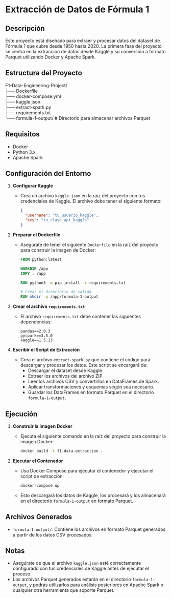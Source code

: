 # Extracción de Datos de Fórmula 1

## Descripción

Este proyecto está diseñado para extraer y procesar datos del dataset de Fórmula 1 que cubre desde 1950 hasta 2020. La primera fase del proyecto se centra en la extracción de datos desde Kaggle y su conversión a formato Parquet utilizando Docker y Apache Spark.

## Estructura del Proyecto

F1-Data-Engineering-Project/ <br>
├── Dockerfile <br>
├── docker-compose.yml <br>
├── kaggle.json <br>
├── extract-spark.py <br>
├── requirements.txt <br>
└── formula-1-output/ # Directorio para almacenar archivos Parquet


## Requisitos

- Docker
- Python 3.x
- Apache Spark

## Configuración del Entorno

1. **Configurar Kaggle**

   - Crea un archivo `kaggle.json` en la raíz del proyecto con tus credenciales de Kaggle. El archivo debe tener el siguiente formato:

     ```json
     {
       "username": "tu_usuario_kaggle",
       "key": "tu_clave_api_kaggle"
     }
     ```

2. **Preparar el Dockerfile**

   - Asegúrate de tener el siguiente `Dockerfile` en la raíz del proyecto para construir la imagen de Docker:

     ```Dockerfile
     FROM python:latest

     WORKDIR /app
     COPY . /app

     RUN python3 -m pip install -r requirements.txt

     # Crear el directorio de salida
     RUN mkdir -p /app/formula-1-output
     ```

3. **Crear el archivo `requirements.txt`**

   - El archivo `requirements.txt` debe contener las siguientes dependencias:

     ```
     pandas==2.0.3
     pyspark==3.5.0
     kaggle==1.5.13
     ```

4. **Escribir el Script de Extracción**

   - Crea el archivo `extract-spark.py` que contiene el código para descargar y procesar los datos. Este script se encargará de:
     - Descargar el dataset desde Kaggle.
     - Extraer los archivos del archivo ZIP.
     - Leer los archivos CSV y convertirlos en DataFrames de Spark.
     - Aplicar transformaciones y esquemas según sea necesario.
     - Guardar los DataFrames en formato Parquet en el directorio `formula-1-output`.

## Ejecución

1. **Construir la Imagen Docker**

   - Ejecuta el siguiente comando en la raíz del proyecto para construir la imagen Docker:

     ```bash
     docker build -t f1-data-extraction .
     ```

2. **Ejecutar el Contenedor**

   - Usa Docker Compose para ejecutar el contenedor y ejecutar el script de extracción:

     ```bash
     docker-compose up
     ```

   - Esto descargará los datos de Kaggle, los procesará y los almacenará en el directorio `formula-1-output` en formato Parquet.

## Archivos Generados

- `formula-1-output/`: Contiene los archivos en formato Parquet generados a partir de los datos CSV procesados.

## Notas

- Asegúrate de que el archivo `kaggle.json` esté correctamente configurado con tus credenciales de Kaggle antes de ejecutar el proceso.
- Los archivos Parquet generados estarán en el directorio `formula-1-output`, y podrás utilizarlos para análisis posteriores en Apache Spark o cualquier otra herramienta que soporte Parquet.